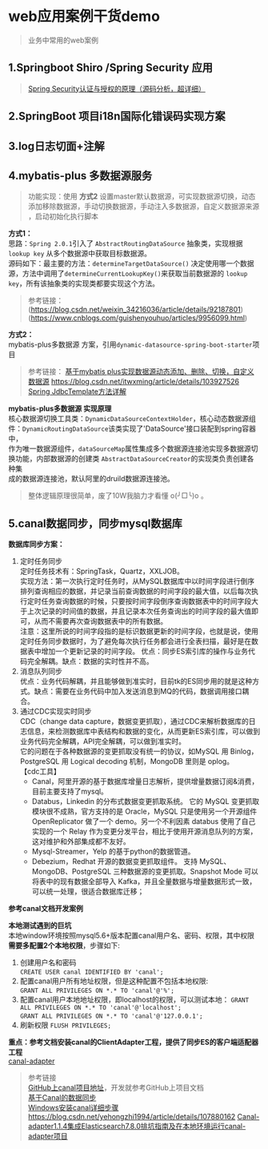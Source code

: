 # web应用案例干货demo

> 业务中常用的web案例

## 1.Springboot Shiro /Spring Security 应用

> [Spring Security认证与授权的原理（源码分析，超详细）](https://blog.csdn.net/weixin_44588495/article/details/105907312)

## 2.SpringBoot 项目i18n国际化错误码实现方案


## 3.log日志切面+注解


## 4.mybatis-plus 多数据源服务
> 功能实现：使用 **方式2**
> 设置master默认数据源，可实现数据源切换，动态添加移除数据源，手动切换数据源，手动注入多数据源，自定义数据源来源  
，启动初始化执行脚本

**方式1：**  
思路：`Spring 2.0.1`引入了 `AbstractRoutingDataSource` 抽象类，实现根据 `lookup key` 从多个数据源中获取目标数据源。  
源码如下：最主要的方法：`determineTargetDataSource()` 决定使用哪一个数据源，方法中调用了`determineCurrentLookupKey()`来获取当前数据源的 `lookup key`，所有该抽象类的实现类都要实现这个方法。

> 参考链接： 
> (https://blog.csdn.net/weixin_34216036/article/details/92187801)
> (https://www.cnblogs.com/guishenyouhuo/articles/9956099.html)

**方式2：**  
mybatis-plus多数据源 方案，引用`dynamic-datasource-spring-boot-starter`项目

> 参考链接： 
> [基于mybatis plus实现数据源动态添加、删除、切换，自定义数据源](https://blog.csdn.net/qq_38721537/article/details/121434339)
> https://blog.csdn.net/itwxming/article/details/103927526
> [Spring JdbcTemplate方法详解](https://blog.csdn.net/dyllove98/article/details/7772463)  

**mybatis-plus多数据源 实现原理**  
核心数据源切换工具类：`DynamicDataSourceContextHolder`，核心动态数据源组件：`DynamicRoutingDataSource`该类实现了'DataSource'接口装配到spring容器中，  
作为唯一数据源组件，`dataSourceMap`属性集成多个数据源连接池实现多数据源切换功能，内部数据源的创建类  `AbstractDataSourceCreator`的实现类负责创建各种集  
成的数据源连接池，默认阿里的druild数据源连接池。

> 整体逻辑原理很简单，废了10W我脑力才看懂 o(╯□╰)o 。

## 5.canal数据同步，同步mysql数据库
**数据库同步方案：**  
1. 定时任务同步  
    定时任务技术有：SpringTask，Quartz，XXLJOB。  
    实现方法：第一次执行定时任务时，从MySQL数据库中以时间字段进行倒序排列查询相应的数据，并记录当前查询数据的时间字段的最大值，以后每次执行定时任务查询数据的时候，只要按时间字段倒序查询数据表中的时间字段大于上次记录的时间值的数据，并且记录本次任务查询出的时间字段的最大值即可，从而不需要再次查询数据表中的所有数据。  
    注意：这里所说的时间字段指的是标识数据更新的时间字段，也就是说，使用定时任务同步数据时，为了避免每次执行任务都会进行全表扫描，最好是在数据表中增加一个更新记录的时间字段。 
    优点：同步ES索引库的操作与业务代码完全解耦。缺点：数据的实时性并不高。
2. 消息队列同步  
    优点：业务代码解耦，并且能够做到准实时，目前tk的ES同步用的就是这种方式。缺点：需要在业务代码中加入发送消息到MQ的代码，数据调用接口耦合。
3. 通过CDC实现实时同步  
    CDC（change data capture，数据变更抓取），通过CDC来解析数据库的日志信息，来检测数据库中表结构和数据的变化，从而更新ES索引库，可以做到业务代码完全解耦，API完全解耦，可以做到准实时。  
	它的问题在于各种数据源的变更抓取没有统一的协议，如MySQL 用 Binlog，PostgreSQL 用 Logical decoding 机制，MongoDB 里则是 oplog。  
	【cdc工具】  
	- Canal，阿里开源的基于数据库增量日志解析，提供增量数据订阅&消费，目前主要支持了mysql。
	- Databus，Linkedin 的分布式数据变更抓取系统。
		它的 MySQL 变更抓取模块很不成熟，官方支持的是 Oracle，MySQL 只是使用另一个开源组件 OpenReplicator 做了一个 demo。另一个不利因素 databus 使用了自己实现的一个 Relay 作为变更分发平台，相比于使用开源消息队列的方案，这对维护和外部集成都不友好。
	- Mysql-Streamer，Yelp 的基于python的数据管道。
	- Debezium，Redhat 开源的数据变更抓取组件。
		支持 MySQL、MongoDB、PostgreSQL 三种数据源的变更抓取。Snapshot Mode 可以将表中的现有数据全部导入 Kafka，并且全量数据与增量数据形式一致，可以统一处理，很适合数据库迁移；	

**参考canal文档开发案例**


**本地测试遇到的巨坑**  
本地window环境按照mysql5.6+版本配置canal用户名、密码、权限，其中权限**需要多配置2个本地权限**，步骤如下:  
1. 创建用户名和密码  
`CREATE USER canal IDENTIFIED BY 'canal'; `  
2. 配置canal用户所有地址权限，但是这种配置不包括本地权限:      
`GRANT ALL PRIVILEGES ON *.* TO 'canal'@'%';`  
3. 配置canal用户本地地址权限，即localhost的权限，可以测试本地：
`GRANT ALL PRIVILEGES ON *.* TO 'canal'@'localhost';`  
`GRANT ALL PRIVILEGES ON *.* TO 'canal'@'127.0.0.1';`  
4. 刷新权限  `FLUSH PRIVILEGES;`

**重点：参考文档安装canal的ClientAdapter工程，提供了同步ES的客户端适配器工程**  
[canal-adapter](https://github.com/alibaba/canal/wiki/ClientAdaprter)

> 参考链接  
> [GitHub上canal项目地址](https://github.com/alibaba/canal)，开发就参考GitHub上项目文档  
> [基于Canal的数据同步](https://www.cnblogs.com/xuxiaojian/p/14408862.html)  
> [Windows安装canal详细步骤](https://blog.csdn.net/u014386444/article/details/105874639)  
> https://blog.csdn.net/yehongzhi1994/article/details/107880162
> [Canal-adapter1.1.4集成Elasticsearch7.8.0排坑指南及在本地环境运行canal-adapter项目](https://zhuanlan.zhihu.com/p/355162399)














